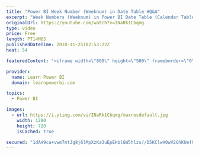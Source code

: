 ```yaml
---
title: "Power BI Week Number (Weeknum) in Date Table #Q&A"
excerpt: "Week Numbers (Weeknum) in Power BI Date Table (Calendar Table) are extremely useful. Watch video to learn more and Download the Power BI file in Video at https://www.learnpowerbi.com/download   Week Numbers can allow you to show your data • Week over Week • Weekly Averages • Rolling Week Period …and"
originalUrl: https://youtube.com/watch?v=INaRk1Cbqmg
type: video
price: Free
length: PT14M6S
publishedDateTime: 2018-11-25T02:53:22Z
heat: 54

featuredContent: "<iframe width=\"800\" height=\"500\" frameborder=\"0\" src=\"https://www.youtube.com/embed/INaRk1Cbqmg\" allow=\"accelerometer; autoplay; encrypted-media; gyroscope; picture-in-picture\" allowfullscreen></iframe>"

provider:
  name: Learn Power BI
  domain: learnpowerbi.com

topics:
  - Power BI

images:
  - url: https://i.ytimg.com/vi/INaRk1Cbqmg/maxresdefault.jpg
    width: 1280
    height: 720
    isCached: true

secured: "1dAH9ca+vwm7mtJg8j6lMpXzKa3uEpEHblGW5hlzs//D5KClwH0wV2GhKUef9VNZxu6CHJXNgqijCecrppD0SM7oGWj3LI/gCu33YKE3BkyccRHmjF6GT1cpdJDLm2GOmVmOzkfEU7iEA3t0uZgWGoMrL1tB2drPU8r0mXl/YBs0BN+8leiM6c8W6DQIqMdTyom1qg/QtDRgtiGjKa+7uYMEnxRthcJRhRd0DSriK+AOVDGrmEePSm4eX94FT/kQ3rz+67+XB2kOyJ9/8QqisK59Xu7T+GFGwe4RoMzejekAQM/ja1diNIbyP7fvZCeu2OsLs97SwQMPeodIeQIAljfqgsWtzLdt12v7UNLInEbeQlNcoPLeWUl3AqzmVToYWVOUS0j8+iSFZR9J+4IQkPF36vhU9WtUtjVwnWCasg4=;TiQDyyz/9S5DSVdkRmh5Hg=="
---
```


